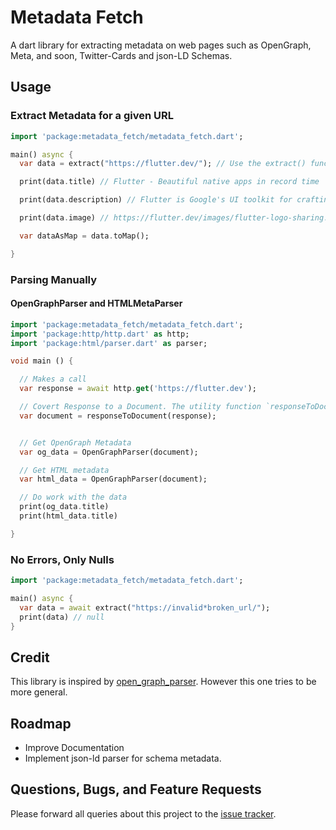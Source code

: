 # Metadata Fetch
A dart library for extracting metadata on web pages such as OpenGraph, Meta, and soon, Twitter-Cards and json-LD Schemas.


## Usage


### Extract Metadata for a given URL

```dart
import 'package:metadata_fetch/metadata_fetch.dart';

main() async {
  var data = extract("https://flutter.dev/"); // Use the extract() function to fetch data from the url

  print(data.title) // Flutter - Beautiful native apps in record time

  print(data.description) // Flutter is Google's UI toolkit for crafting beautiful...

  print(data.image) // https://flutter.dev/images/flutter-logo-sharing.png

  var dataAsMap = data.toMap();

}
```

### Parsing Manually

#### OpenGraphParser and HTMLMetaParser

```dart
import 'package:metadata_fetch/metadata_fetch.dart';
import 'package:http/http.dart' as http;
import 'package:html/parser.dart' as parser;

void main () {

  // Makes a call
  var response = await http.get('https://flutter.dev');

  // Covert Response to a Document. The utility function `responseToDocument` is provided or you can use own decoder/parser.
  var document = responseToDocument(response);


  // Get OpenGraph Metadata
  var og_data = OpenGraphParser(document);

  // Get HTML metadata
  var html_data = OpenGraphParser(document);

  // Do work with the data
  print(og_data.title)
  print(html_data.title)

}

```

### No Errors, Only Nulls

```dart
import 'package:metadata_fetch/metadata_fetch.dart';

main() async {
  var data = await extract("https://invalid*broken_url/");
  print(data) // null
}
```



## Credit
This library is inspired by [open_graph_parser](https://github.com/Patte1808/open_graph_parser). 
However this one tries to be more general.


## Roadmap
- Improve Documentation
- Implement json-ld parser for schema metadata.


## Questions, Bugs, and Feature Requests
Please forward all queries about this project to the [issue tracker](https://github.com/jg-l/metadata_fetch/issues).

